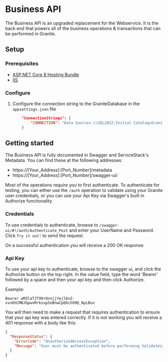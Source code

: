 # Business API
The Business API is an upgraded replacement for the Webservice. It is the back end that powers all of the business operations & transactions that can be performed in Granite.

## Setup

### Prerequisites
- [ASP.NET Core 8 Hosting Bundle](https://dotnet.microsoft.com/en-us/download/dotnet/8.0)
- [IIS](../iis/getting-started.md)

### Configure

1. Configure the connection string to the GraniteDatabase in the `appsettings.json` file

    ```json
        "ConnectionStrings": {
            "CONNECTION": "Data Source=.\\SQL2022;Initial Catalog=GraniteDatabase;User ID=Granite;Password=******;Persist Security Info=True;TrustServerCertificate=True;Pooling=true;Min Pool Size=5;Max Pool Size=25;"
        }
    ```

## Getting started

The Business API is fully documented in Swagger and ServiceStack's Metadata. You can find these at the following addresses:

- https://[Your_Address]:[Port_Number]/metadata
- https://[Your_Address]:[Port_Number]/swagger-ui/

Most of the operations require you to first authenticate. To authenticate for testing, you can either use the `/auth` operation to validate using your Granite user credentials, or you can use your Api Key via Swagger's built in Authorize functionality.

### Credentials
To use credentials to authenticate, browse to `/swagger-ui/#!/auth/Authenticate_Post` and enter your UserName and Password. Click `Try it out!` to send the request.

On a successful authentication you will receive a 200 OK response.

### Api Key
To use your api key to authenticate, browse to the swagger ui, and click the Authorize button on the top right. In the value field, type the word 'Bearer' followed by a space and then your api key and then click Authorize. 

Example:

```
Bearer wM3laTJT99rOnnjjYejl6nZ-vvn6hCMNJGpwvMrksxp5eBnwCpEKchO9Q_NyLBun
```

You will then need to make a request that requires authentication to ensure that your api key was entered correctly. If it is not working you will receive a 401 response with a body like this:

```json
{
  "ResponseStatus": {
    "ErrorCode": "UnauthorizedAccessException",
    "Message": "User must be authenticated before performing ValidateLocation."
  }
}
```
